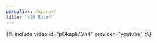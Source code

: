```yaml
---
permalink: /niurov/
title: "NIU Rover"
---
```


{% include video id="pOkapli7Qh4" provider="youtube" %}